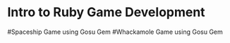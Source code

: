 # Intro to Ruby Game Development
  #Spaceship Game using Gosu Gem
  #Whackamole Game using Gosu Gem


